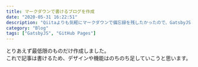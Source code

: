 ```yaml
---
title: マークダウンで書けるブログを作成
date: "2020-05-31 16:22:51"
description: "Qiitaよりも気軽にマークダウンで備忘録を残したかったので、GatsbyJSとGitHub Pagesを使ってブログを作ることにした。"
category: "Blog"
tags: ["GatsbyJS", "GitHub Pages"]
---
```



とりあえず最低限のものだけ作成しました。  
これで記事は書けるため、デザインや機能はのちのち足していこうと思います。